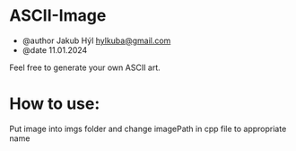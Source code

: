 # ASCII-Image

* @author Jakub Hýl <hylkuba@gmail.com>
* @date 11.01.2024

Feel free to generate your own ASCII art.

# How to use:
Put image into imgs folder and change imagePath in cpp file to appropriate name